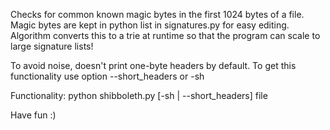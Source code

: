 Checks for common known magic bytes in the first 1024 bytes of a file. Magic
bytes are kept in python list in signatures.py for easy editing. Algorithm
converts this to a trie at runtime so that the program can scale to large
signature lists!

To avoid noise, doesn't print one-byte headers by default. To get this
functionality use option --short_headers or -sh

Functionality:
python shibboleth.py [-sh | --short_headers] file

Have fun :)
